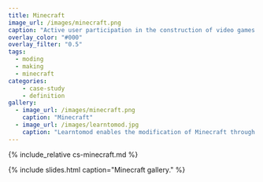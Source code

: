 ```yaml
---
title: Minecraft
image_url: /images/minecraft.png
caption: "Active user participation in the construction of video games is not something new, but Minecraft has been the first to emphasize user innovation."
overlay_color: "#000"
overlay_filter: "0.5"
tags:
  - moding
  - making
  - minecraft
categories:
    - case-study
    - definition
gallery:
  - image_url: /images/minecraft.png
    caption: "Minecraft"
  - image_url: /images/learntomod.jpg
    caption: "Learntomod enables the modification of Minecraft through an accessible blocks-based programming language"
---
```


{% include_relative cs-minecraft.md %}

{% include slides.html caption="Minecraft gallery." %}
